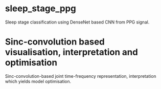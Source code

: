 # sleep_stage_ppg
Sleep stage classification using DenseNet based CNN from PPG signal.

# Sinc-convolution based visualisation, interpretation and optimisation
Sinc-convolution-based joint time-frequency representation, interpretation which yields model optimisation.
